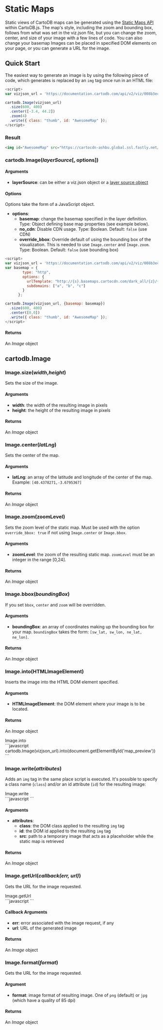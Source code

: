 # Static Maps

Static views of CartoDB maps can be generated using the [Static Maps API](http://docs.cartodb.com/cartodb-platform/maps-api.html#static-maps-api) within CartoDB.js. The map's style, including the zoom and bounding box, follows from what was set in the viz.json file, but you can change the zoom, center, and size of your image with a few lines of code. You can also change your basemap Images can be placed in specified DOM elements on your page, or you can generate a URL for the image.

## Quick Start

The easiest way to generate an image is by using the following piece of code, which generates is replaced by an `img` tag once run in an HTML file:

```javascript
<script>
var vizjson_url = 'https://documentation.cartodb.com/api/v2/viz/008b3ec6-02c3-11e4-b687-0edbca4b5057/viz.json';

cartodb.Image(vizjson_url)
  .size(600, 400)
  .center([-3.4, 44.2])
  .zoom(4)
  .write({ class: "thumb", id: "AwesomeMap" });
</script>
```

### Result
```html
<img id="AwesomeMap" src="https://cartocdn-ashbu.global.ssl.fastly.net/documentation/api/v1/map/static/center/04430594691ff84a3fdac56259e5180b:1419270587670/4/-3.4/44.2/600/400.png" class="thumb">
```

### cartodb.Image(_layerSource_[, options])

#### Arguments

- **layerSource**: can be either a viz.json object or a [layer source object](http://docs.cartodb.com/cartodb-platform/cartodb-js.html#standard-layer-source-object-type-cartodb)

#### Options

Options take the form of a JavaScript object.

- **options**:
    - **basemap**: change the basemap specified in the layer definition. Type: Object defining base map properties (see example below).
    - **no_cdn**: Disable CDN usage. Type: Boolean. Default: `false` (use CDN)
    - **override_bbox**: Override default of using the bounding box of the visualization. This is needed to use `Image.center` and `Image.zoom`. Type: Boolean. Default: `false` (use bounding box)

```javascript
<script>
var vizjson_url = 'https://documentation.cartodb.com/api/v2/viz/008b3ec6-02c3-11e4-b687-0edbca4b5057/viz.json';
var basemap = {
        type: "http",
        options: {
          urlTemplate: "http://{s}.basemaps.cartocdn.com/dark_all/{z}/{x}/{y}.png",
          subdomains: ["a", "b", "c"]
        }
      };

cartodb.Image(vizjson_url, {basemap: basemap})
  .size(600, 400)
  .center([0,0])
  .write({ class: "thumb", id: "AwesomeMap" });
</script>
```

#### Returns
An _Image_ object

## cartodb.Image

### Image.size(_width_,_height_)

Sets the size of the image.

#### Arguments

- **width**: the width of the resulting image in pixels
- **height**: the height of the resulting image in pixels

#### Returns
An _Image_ object

### Image.center(_latLng_)

Sets the center of the map.

#### Arguments

- **latLng**: an array of the latitude and longitude of the center of the map. Example: `[40.4378271,-3.6795367]`

#### Returns

An _Image_ object

### Image.zoom(zoomLevel)

Sets the zoom level of the static map. Must be used with the option `override_bbox: true` if not using `Image.center` or `Image.bbox`.

#### Arguments

- **zoomLevel**: the zoom of the resulting static map. `zoomLevel` must be an integer in the range [0,24].

#### Returns

An _Image_ object

### Image.bbox(_boundingBox_)

If you set `bbox`, `center` and `zoom` will be overridden.

#### Arguments

- **boundingBox**: an array of coordinates making up the bounding box for your map. `boundingBox` takes the form: `[sw_lat, sw_lon, ne_lat, ne_lon]`.

#### Returns

An _Image_ object

### Image.into(HTMLImageElement)

Inserts the image into the HTML DOM element specified.

#### Arguments

- **HTMLImageElement**: the DOM element where your image is to be located.

#### Returns

An _Image_ object

<div class="image-into">Image.into</div>
```javascript
cartodb.Image(vizjson_url).into(document.getElementById('map_preview'))
```

### Image.write(_attributes_)

Adds an `img` tag in the same place script is executed. It's possible to specify a class name (`class`) and/or an id attribute (`id`) for the resulting image:

<div class="image-write">Image.write</div>
```javascript
<script>
cartodb.Image(vizjson_url)
  .size(600, 400)
  .center([-3.4, 44.2])
  .zoom(10)
  .write({ class: "thumb", id: "ImageHeader", src: 'spinner.gif' });
</script>
```

#### Arguments

- **attributes**:
    + **class**: the DOM class applied to the resulting `img` tag
    + **id**: the DOM id applied to the resulting `img` tag
    + **src**: path to a temporary image that acts as a placeholder while the static map is retrieved

#### Returns

An _Image_ object


### Image.getUrl(_callback(err, url)_)

Gets the URL for the image requested.

<div class="image-geturl">Image.getUrl</div>
```javascript
<script>
cartodb.Image(vizjson_url)
  .size(600, 400)
  .getUrl(function(err, url) {
      console.log('image url',url);
  })
</script>
```

#### Callback Arguments

- **err**: error associated with the image request, if any
- **url**: URL of the generated image

#### Returns

An _Image_ object

### Image.format(_format_)

Gets the URL for the image requested.

#### Argument

- **format**: image format of resulting image. One of `png` (default) or `jpg` (which have a quality of 85 dpi)

#### Returns

An _Image_ object
